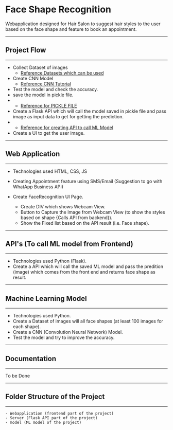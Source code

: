 # Face Shape Recognition
Webapplication designed for Hair Salon to suggest hair styles to the user based on the face shape and feature to book an appointment.

___
## Project Flow
___

- Collect Dataset of images
	- [Reference Datasets which can be used ](https://analyticsindiamag.com/10-face-datasets-to-start-facial-recognition-projects/#:~:text=%2010%20Face%20Datasets%20To%20Start%20Facial%20Recognition,by%20Google%20is%20a%20large-scale%20facial...%20More%20?msclkid=6127b717a78b11ec9537f8eaebc622ce)
- Create CNN Model
	- [Reference CNN Tutorial](https://www.tensorflow.org/tutorials/images/cnn?msclkid=f20b94fba78a11ec926ec6e0517dc44d)
- Test the model and check the accuracy.
- save the model in pickle file.
- 	- [Reference for PICKLE FILE](https://medium.com/@maziarizadi/pickle-your-model-in-python-2bbe7dba2bbb#:~:text=Python%20has%20provided%20the%20pickle%20library%20which%20makes,into%20your%20python%20code%20with%20load%20%28%29%20function.?msclkid=3388ce68a78b11ec96d93fb44f0eb638)
- Create a Flask API which will call the model saved in pickle file and pass image as input data to get for getting the prediction.
-	- [Reference for creating API to call ML Model](https://www.datacamp.com/community/tutorials/machine-learning-models-api-python?msclkid=322b44d5a79611ecab7580490e3be14e) 
- Create a UI to get the user image.

___
## Web Application
___

- Technologies used HTML, CSS, JS

- Creating Appointment feature using SMS/Email (Suggestion to go with WhatApp Business API)
- Create FaceRecognition UI Page.
    - Create DIV which shows Webcam View.
    - Button to Capture the Image from Webcam View (to show the styles based on shape {Calls API from backend}).
    - Show the Fixed list based on the API result (i.e. Face shape).

___
## API's (To call ML model from Frontend)
___

- Technologies used Python (Flask).
- Create a API which will call the saved ML model and pass the predition (image) which comes from the front end and returns face shape as result.

___
## Machine Learning Model
___

- Technologies used Python.
- Create a Dataset of images will all face shapes (at least 100 images for each shape).
- Create a CNN (Convolution Neural Network) Model.
- Test the model and try to improve the accuracy.

___
## Documentation
___

To be Done

___
## Folder Structure of the Project
___

```
- Webapplication (frontend part of the project)
- Server (Flask API part of the project)
- model (ML model of the project)
```